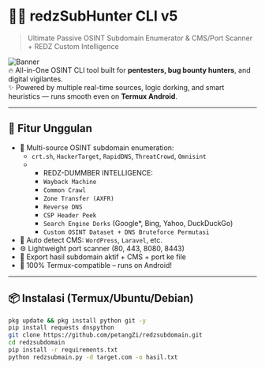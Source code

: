 # 🕵️‍♂️ redzSubHunter CLI v5
> Ultimate Passive OSINT Subdomain Enumerator & CMS/Port Scanner + REDZ Custom Intelligence

![Banner](https://img.shields.io/badge/REDZ-HUNTER-red?style=for-the-badge&logo=hackaday)  
🔥 All-in-One OSINT CLI tool built for **pentesters, bug bounty hunters**, and digital vigilantes.  
✨ Powered by multiple real-time sources, logic dorking, and smart heuristics — runs smooth even on **Termux Android**.

---

## 🚀 Fitur Unggulan

- 🔎 Multi-source OSINT subdomain enumeration:
  - `crt.sh`, `HackerTarget`, `RapidDNS`, `ThreatCrowd`, `Omnisint`
  - + REDZ-DUMMBER INTELLIGENCE:
    - `Wayback Machine`
    - `Common Crawl`
    - `Zone Transfer (AXFR)`
    - `Reverse DNS`
    - `CSP Header Peek`
    - `Search Engine Dorks` (Google*, Bing, Yahoo, DuckDuckGo)
    - `Custom OSINT Dataset + DNS Bruteforce Permutasi`
- 🧠 Auto detect CMS: `WordPress`, `Laravel`, etc.
- ⚙️ Lightweight port scanner (80, 443, 8080, 8443)
- 📄 Export hasil subdomain aktif + CMS + port ke file
- 📱 100% Termux-compatible – runs on Android!

---

## 📦 Instalasi (Termux/Ubuntu/Debian)

```bash
pkg update && pkg install python git -y
pip install requests dnspython
git clone https://github.com/petangZi/redzsubdomain.git
cd redzsubdomain
pip install -r requirements.txt
python redzsubmain.py -d target.com -o hasil.txt
